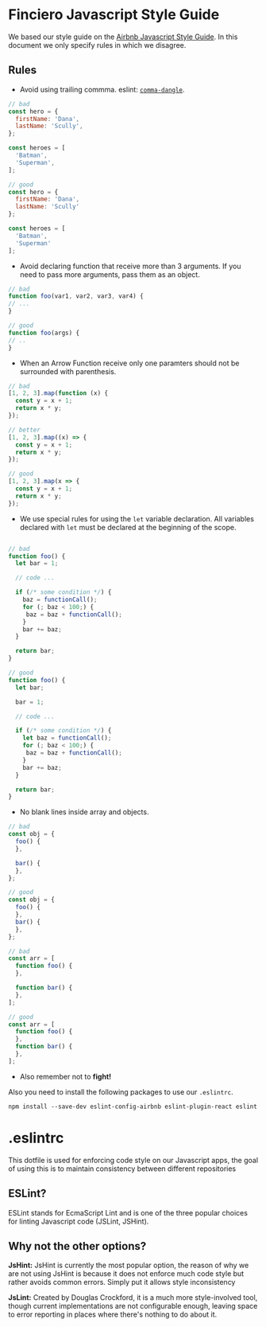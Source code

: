 Finciero Javascript Style Guide
===============================

We based our style guide on the [Airbnb Javascript Style Guide](https://github.com/airbnb/javascript). In this document we only specify rules in which we disagree.

## Rules

- Avoid using trailing commma. eslint: [`comma-dangle`](http://eslint.org/docs/rules/comma-dangle.html).

```javascript
// bad
const hero = {
  firstName: 'Dana',
  lastName: 'Scully',
};

const heroes = [
  'Batman',
  'Superman',
];

// good
const hero = {
  firstName: 'Dana',
  lastName: 'Scully'
};

const heroes = [
  'Batman',
  'Superman'
];

```

- Avoid declaring function that receive more than 3 arguments. If you need to pass more arguments, pass them as an object.

```javascript
// bad
function foo(var1, var2, var3, var4) {
// ...
}

// good
function foo(args) {
// ..
}
```

- When an Arrow Function receive only one paramters should not be surrounded with parenthesis.

```javascript
// bad
[1, 2, 3].map(function (x) {
  const y = x + 1;
  return x * y;
});

// better
[1, 2, 3].map((x) => {
  const y = x + 1;
  return x * y;
});

// good
[1, 2, 3].map(x => {
  const y = x + 1;
  return x * y;
});
```

- We use special rules for using the `let` variable declaration. All variables declared with `let` must be declared at the beginning of the scope.

```javascript

// bad
function foo() {
  let bar = 1;

  // code ...

  if (/* some condition */) {
    baz = functionCall();
    for (; baz < 100;) {
     baz = baz + functionCall();
    }
    bar += baz;
  }

  return bar;
}

// good
function foo() {
  let bar;

  bar = 1;

  // code ...

  if (/* some condition */) {
    let baz = functionCall();
    for (; baz < 100;) {
     baz = baz + functionCall();
    }
    bar += baz;
  }

  return bar;
}
```

- No blank lines inside array and objects.

```javascript
// bad
const obj = {
  foo() {
  },

  bar() {
  },
};

// good
const obj = {
  foo() {
  },
  bar() {
  },
};

// bad
const arr = [
  function foo() {
  },

  function bar() {
  },
];

// good
const arr = [
  function foo() {
  },
  function bar() {
  },
];
```
- Also remember not to **fight!**

Also you need to install the following packages to use our `.eslintrc`.

    npm install --save-dev eslint-config-airbnb eslint-plugin-react eslint

.eslintrc
=========

This dotfile is used for enforcing code style on our Javascript apps, the goal of using this is to maintain consistency between different repositories

ESLint?
-------

ESLint stands for EcmaScript Lint and is one of the three popular choices for linting Javascript code (JSLint, JSHint).

Why not the other options?
--------------------------

**JsHint:** JsHint is currently the most popular option, the reason of why we are not using JsHint is because it does not enforce much code style but rather avoids common errors. Simply put it allows style inconsistency

**JsLint:** Created by Douglas Crockford, it is a much more style-involved tool, though current implementations are not configurable enough, leaving space to error reporting in places where there's nothing to do about it.
